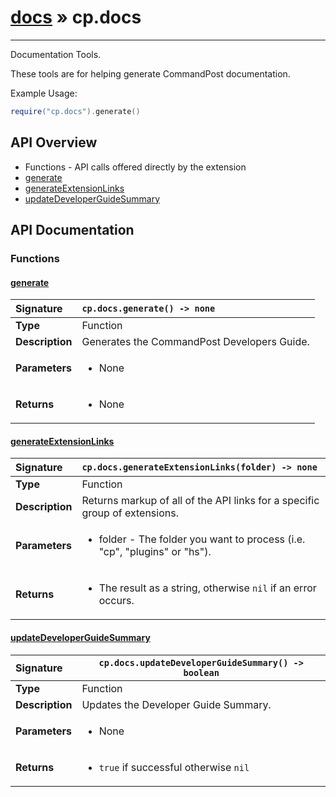 # [docs](index.md) » cp.docs
---

Documentation Tools.

These tools are for helping generate CommandPost documentation.

Example Usage:
```lua
require("cp.docs").generate()
```

## API Overview
* Functions - API calls offered directly by the extension
 * [generate](#generate)
 * [generateExtensionLinks](#generateextensionlinks)
 * [updateDeveloperGuideSummary](#updatedeveloperguidesummary)

## API Documentation

### Functions

#### [generate](#generate)
| <span style="float: left;">**Signature**</span> | <span style="float: left;">`cp.docs.generate() -> none` </span>                                                          |
| -----------------------------------------------------|---------------------------------------------------------------------------------------------------------|
| **Type**                                             | Function                                                                                         |
| **Description**                                      | Generates the CommandPost Developers Guide.                                                                                         |
| **Parameters**                                       | <ul><li>None</li></ul> |
| **Returns**                                          | <ul><li>None</li></ul>          |

#### [generateExtensionLinks](#generateextensionlinks)
| <span style="float: left;">**Signature**</span> | <span style="float: left;">`cp.docs.generateExtensionLinks(folder) -> none` </span>                                                          |
| -----------------------------------------------------|---------------------------------------------------------------------------------------------------------|
| **Type**                                             | Function                                                                                         |
| **Description**                                      | Returns markup of all of the API links for a specific group of extensions.                                                                                         |
| **Parameters**                                       | <ul><li>folder - The folder you want to process (i.e. "cp", "plugins" or "hs").</li></ul> |
| **Returns**                                          | <ul><li>The result as a string, otherwise `nil` if an error occurs.</li></ul>          |

#### [updateDeveloperGuideSummary](#updatedeveloperguidesummary)
| <span style="float: left;">**Signature**</span> | <span style="float: left;">`cp.docs.updateDeveloperGuideSummary() -> boolean` </span>                                                          |
| -----------------------------------------------------|---------------------------------------------------------------------------------------------------------|
| **Type**                                             | Function                                                                                         |
| **Description**                                      | Updates the Developer Guide Summary.                                                                                         |
| **Parameters**                                       | <ul><li>None</li></ul> |
| **Returns**                                          | <ul><li>`true` if successful otherwise `nil`</li></ul>          |

